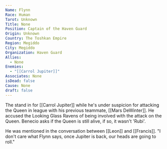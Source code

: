 ```yaml
---
Name: Flynn
Race: Human
Tarot: Unknown
Title: None
Position: Captain of the Haven Guard
Origin: Unknown
Country: The Toshkan Empire
Region: Megiddo
City: Megiddo
Organization: Haven Guard
Allies:
  - None
Enemies:
  - "[[Carrol Jupiter]]"
Associates: None
isDead: false
Cause: None
draft: false
---
```

The stand in for [[Carrol Jupiter]] while he's under suspicion for attacking the Queen in league with his previous teammate, [[Mars DeWinter]]. He accused the Looking Glass Ravens of being involved with the attack on the Queen. Benecio asks if the Queen is still alive, if so, it wasn't 'Rubi'.

He was mentioned in the conversation between [[Leon]] and [[Francis]]. "I don't care what Flynn says, once Jupiter is back, our heads are going to roll."


